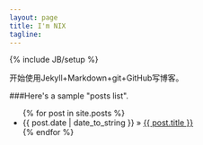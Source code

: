 ```yaml
---
layout: page
title: I'm NIX
tagline: 
---
```

{% include JB/setup %}

开始使用Jekyll+Markdown+git+GitHub写博客。

###Here's a sample "posts list".

<ul class="posts">
  {% for post in site.posts %}
    <li><span>{{ post.date | date_to_string }}</span> &raquo; <a href="{{ BASE_PATH }}{{ post.url }}">{{ post.title }}</a></li>
  {% endfor %}
</ul>

